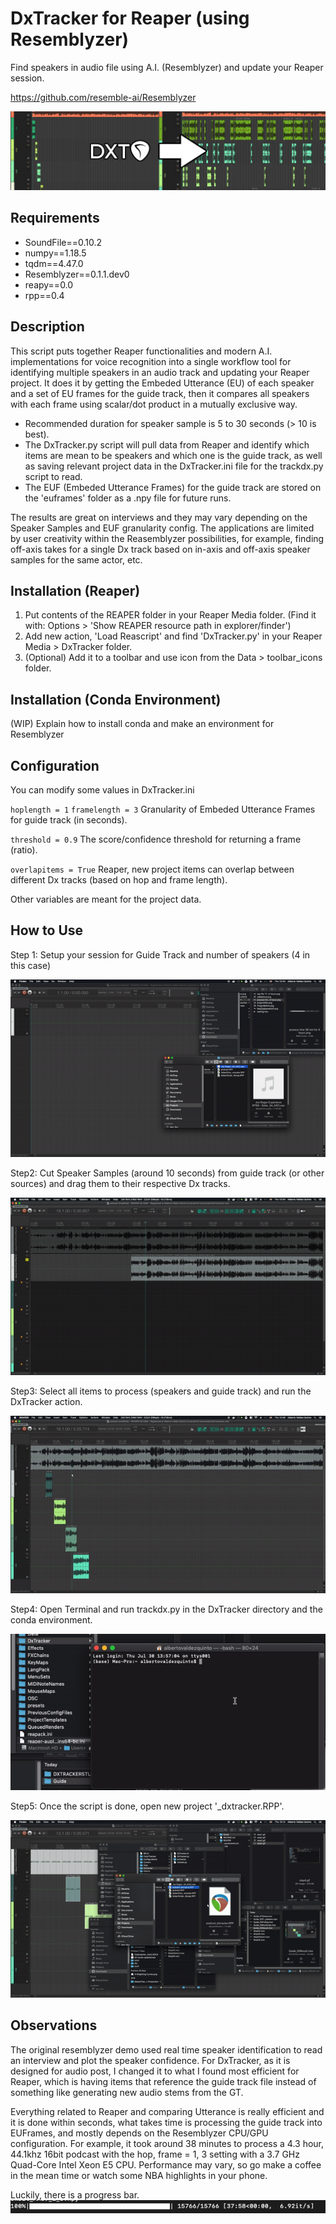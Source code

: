 # DxTracker for Reaper (using Resemblyzer)

Find speakers in audio file using A.I. (Resemblyzer) and update your Reaper session.

https://github.com/resemble-ai/Resemblyzer

![Step1](Guide/comp.jpg)

## Requirements
- SoundFile==0.10.2
- numpy==1.18.5
- tqdm==4.47.0
- Resemblyzer==0.1.1.dev0
- reapy==0.0
- rpp==0.4

## Description

This script puts together Reaper functionalities and modern A.I. implementations for voice recognition into a single workflow tool for identifying multiple speakers in an audio track and updating your Reaper project. It does it by getting the Embeded Utterance (EU) of each speaker and a set of EU frames for the guide track, then it compares all speakers with each frame using scalar/dot product in a mutually exclusive way. 

- Recommended duration for speaker sample is 5 to 30 seconds (> 10 is best). 
- The DxTracker.py script will pull data from Reaper and identify which items are mean to be speakers and which one is the guide track, as well as saving relevant project data in the DxTracker.ini file for the trackdx.py script to read.
- The EUF (Embeded Utterance Frames) for the guide track are stored on the 'euframes' folder as a .npy file for future runs.

The results are great on interviews and they may vary depending on the Speaker Samples and EUF granularity config. The applications are limited by user creativity within the Reasemblyzer possibilities, for example, finding off-axis takes for a single Dx track based on in-axis and off-axis speaker samples for the same actor, etc.

## Installation (Reaper)

1. Put contents of the REAPER folder in your Reaper Media folder. (Find it with: Options > 'Show REAPER resource path in explorer/finder')
2. Add new action, 'Load Reascript' and find 'DxTracker.py' in your Reaper Media > DxTracker folder.
3. (Optional) Add it to a toolbar and use icon from the Data > toolbar_icons folder.

## Installation (Conda Environment)

(WIP) Explain how to install conda and make an environment for Resemblyzer

## Configuration

You can modify some values in DxTracker.ini 

`hoplength = 1` `framelength = 3` Granularity of Embeded Utterance Frames for guide track (in seconds).

`threshold = 0.9` The score/confidence threshold for returning a frame (ratio).

`overlapitems = True` Reaper, new project items can overlap between different Dx tracks (based on hop and frame length).

Other variables are meant for the project data.

## How to Use

Step 1: Setup your session for Guide Track and number of speakers (4 in this case)

![Step1](Guide/step1.gif)

Step2: Cut Speaker Samples (around 10 seconds) from guide track (or other sources) and drag them to their respective Dx tracks.

![Step2](Guide/step2.gif)

Step3: Select all items to process (speakers and guide track) and run the DxTracker action.

![Step3](Guide/step3.gif)

Step4: Open Terminal and run trackdx.py in the DxTracker directory and the conda environment.

![Step4](Guide/step4.gif)

Step5: Once the script is done, open new project '_dxtracker.RPP'.

![Step5](Guide/step5.gif)


## Observations

The original resemblyzer demo used real time speaker identification to read an interview and plot the speaker confidence. For DxTracker, as it is designed for audio post, I changed it to what I found most efficient for Reaper, which is having items that reference the guide track file instead of something like generating new audio stems from the GT.

Everything related to Reaper and comparing Utterance is really efficient and it is done within seconds, what takes time is processing the guide track into EUFrames, and mostly depends on the Resemblyzer CPU/GPU configuration. For example, it took around 38 minutes to process a 4.3 hour, 44.1khz 16bit podcast with the hop, frame = 1, 3 setting with a 3.7 GHz Quad-Core Intel Xeon E5 CPU. Performance may vary, so go make a coffee in the mean time or watch some NBA highlights in your phone.

Luckily, there is a progress bar.
![refduration](Guide/refdur.png)


